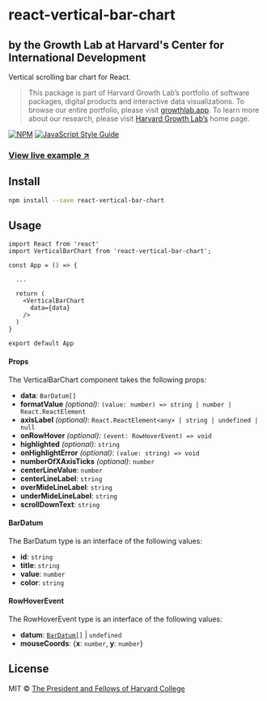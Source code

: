 # react-vertical-bar-chart

## by the Growth Lab at Harvard's Center for International Development

Vertical scrolling bar chart for React.

> This package is part of Harvard Growth Lab’s portfolio of software packages, digital products and interactive data visualizations.  To browse our entire portfolio, please visit [growthlab.app](https://growthlab.app/).  To learn more about our research, please visit [Harvard Growth Lab’s](https://growthlab.cid.harvard.edu/) home page.

[![NPM](https://img.shields.io/npm/v/react-vertical-bar-chart.svg)](https://www.npmjs.com/package/react-vertical-bar-chart) [![JavaScript Style Guide](https://img.shields.io/badge/code_style-standard-brightgreen.svg)](https://standardjs.com)

### [View live example ↗](https://cid-harvard.github.io/react-vertical-bar-chart/)

## Install

```bash
npm install --save react-vertical-bar-chart
```

## Usage

```tsx
import React from 'react'
import VerticalBarChart from 'react-vertical-bar-chart';

const App = () => {

  ...

  return (
    <VerticalBarChart
      data={data}
    />
  )
}

export default App

```

<a name="props"/>

#### Props

The VerticalBarChart component takes the following props:

- **data**: `BarDatum[]`
- **formatValue** *(optional)*: `(value: number) => string | number | React.ReactElement`
- **axisLabel** *(optional)*: `React.ReactElement<any> | string | undefined | null`
- **onRowHover** *(optional)*: `(event: RowHoverEvent) => void`
- **highlighted** *(optional)*: `string`
- **onHighlightError** *(optional)*: `(value: string) => void`
- **numberOfXAxisTicks** *(optional)*: `number`
- **centerLineValue**: `number`
- **centerLineLabel**: `string`
- **overMideLineLabel**: `string`
- **underMideLineLabel**: `string`
- **scrollDownText**: `string`

<a name="bardatum"/>

#### BarDatum

The BarDatum type is an interface of the following values:

- **id**: `string`
- **title**: `string`
- **value**: `number`
- **color**: `string`

<a name="rowhoverevent"/>

#### RowHoverEvent

The RowHoverEvent type is an interface of the following values:

- **datum**: [`BarDatum[]`](#bardatum) \| `undefined`
- **mouseCoords**: {**x**: `number`, **y**: `number`}

## License

MIT © [The President and Fellows of Harvard College](https://www.harvard.edu/)
